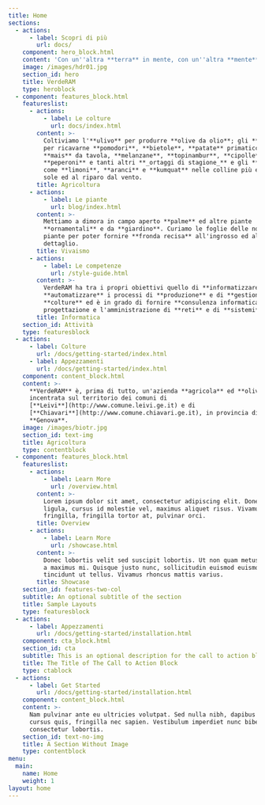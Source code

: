 ```yaml
---
title: Home
sections:
  - actions:
      - label: Scopri di più
        url: docs/
    component: hero_block.html
    content: 'Con un''altra **terra** in mente, con un''altra **mente** in terra.'
    image: /images/hdr01.jpg
    section_id: hero
    title: VerdeRAM
    type: heroblock
  - component: features_block.html
    featureslist:
      - actions:
          - label: Le colture
            url: docs/index.html
        content: >-
          Coltiviamo l'**ulivo** per produrre **olive da olio**; gli **orti**
          per ricavarne **pomodori**, **bietole**, **patate** primaticce,
          **mais** da tavola, **melanzane**, **topinambur**, **cipolle**,
          **peperoni** e tanti altri **_ortaggi di stagione_** e gli **agrumi**
          come **limoni**, **aranci** e **kumquat** nelle colline più esposte al
          sole ed al riparo dal vento.
        title: Agricoltura
      - actions:
          - label: Le piante
            url: blog/index.html
        content: >-
          Mettiamo a dimora in campo aperto **palme** ed altre piante
          **ornamentali** e da **giardino**. Curiamo le foglie delle nostre
          piante per poter fornire **fronda recisa** all'ingrosso ed al
          dettaglio.
        title: Vivaismo
      - actions:
          - label: Le competenze
            url: /style-guide.html
        content: >-
          VerdeRAM ha tra i propri obiettivi quello di **informatizzare** ed
          **automatizzare** i processi di **produzione** e di **gestione** delle
          **colture** ed è in grado di fornire **consulenza informatica** per la
          progettazione e l'amministrazione di **reti** e di **sistemi**.
        title: Informatica
    section_id: Attività
    type: featuresblock
  - actions:
      - label: Colture
        url: /docs/getting-started/index.html
      - label: Appezzamenti
        url: /docs/getting-started/index.html
    component: content_block.html
    content: >-
      **VerdeRAM** è, prima di tutto, un'azienda **agricola** ed **olivicola**
      incentrata sul territorio dei comuni di
      [**Leivi**](http://www.comune.leivi.ge.it) e di
      [**Chiavari**](http://www.comune.chiavari.ge.it), in provincia di
      **Genova**.
    image: /images/biotr.jpg
    section_id: text-img
    title: Agricoltura
    type: contentblock
  - component: features_block.html
    featureslist:
      - actions:
          - label: Learn More
            url: /overview.html
        content: >-
          Lorem ipsum dolor sit amet, consectetur adipiscing elit. Donec nisl
          ligula, cursus id molestie vel, maximus aliquet risus. Vivamus in nibh
          fringilla, fringilla tortor at, pulvinar orci.
        title: Overview
      - actions:
          - label: Learn More
            url: /showcase.html
        content: >-
          Donec lobortis velit sed suscipit lobortis. Ut non quam metus. Nullam
          a maximus mi. Quisque justo nunc, sollicitudin euismod euismod at,
          tincidunt ut tellus. Vivamus rhoncus mattis varius.
        title: Showcase
    section_id: features-two-col
    subtitle: An optional subtitle of the section
    title: Sample Layouts
    type: featuresblock
  - actions:
      - label: Appezzamenti
        url: /docs/getting-started/installation.html
    component: cta_block.html
    section_id: cta
    subtitle: This is an optional description for the call to action block.
    title: The Title of The Call to Action Block
    type: ctablock
  - actions:
      - label: Get Started
        url: /docs/getting-started/installation.html
    component: content_block.html
    content: >-
      Nam pulvinar ante eu ultricies volutpat. Sed nulla nibh, dapibus sit amet
      cursus quis, fringilla nec sapien. Vestibulum imperdiet nunc bibendum
      consectetur lobortis.
    section_id: text-no-img
    title: A Section Without Image
    type: contentblock
menu:
  main:
    name: Home
    weight: 1
layout: home
---
```



